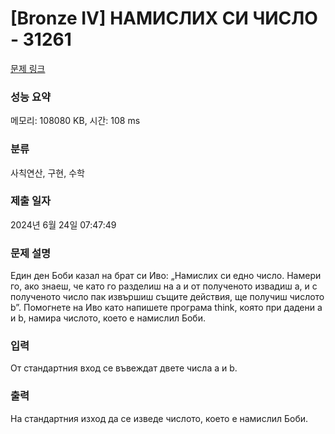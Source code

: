 # [Bronze IV] НАМИСЛИХ СИ ЧИСЛО - 31261 

[문제 링크](https://www.acmicpc.net/problem/31261) 

### 성능 요약

메모리: 108080 KB, 시간: 108 ms

### 분류

사칙연산, 구현, 수학

### 제출 일자

2024년 6월 24일 07:47:49

### 문제 설명

<p>Един ден Боби казал на брат си Иво: „Намислих си едно число. Намери го, ако знаеш, че като го разделиш на a и от полученото извадиш a, и с полученото число пак извършиш същите действия, ще получиш числото b”. Помогнете на Иво като напишете програма think, която при дадени a и b, намира числото, което е намислил Боби.</p>

### 입력 

 <p>От стандартния вход се въвеждат двете числа a и b.</p>

### 출력 

 <p>На стандартния изход да се изведе числото, което е намислил Боби.</p>

